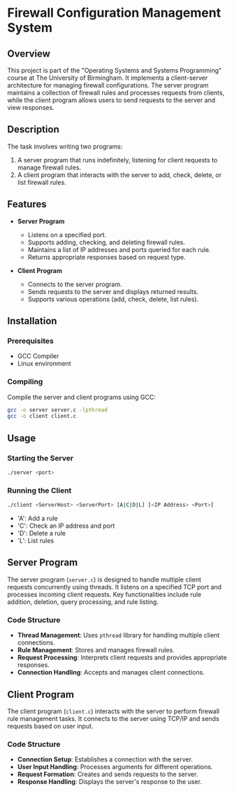 
# Firewall Configuration Management System

## Overview
This project is part of the "Operating Systems and Systems Programming" course at The University of Birmingham. It implements a client-server architecture for managing firewall configurations. The server program maintains a collection of firewall rules and processes requests from clients, while the client program allows users to send requests to the server and view responses.

## Description
The task involves writing two programs:
1. A server program that runs indefinitely, listening for client requests to manage firewall rules.
2. A client program that interacts with the server to add, check, delete, or list firewall rules.

## Features
- **Server Program**
  - Listens on a specified port.
  - Supports adding, checking, and deleting firewall rules.
  - Maintains a list of IP addresses and ports queried for each rule.
  - Returns appropriate responses based on request type.

- **Client Program**
  - Connects to the server program.
  - Sends requests to the server and displays returned results.
  - Supports various operations (add, check, delete, list rules).

## Installation
### Prerequisites
- GCC Compiler
- Linux environment

### Compiling
Compile the server and client programs using GCC:
```bash
gcc -o server server.c -lpthread
gcc -o client client.c
```

## Usage
### Starting the Server
```bash
./server <port>
```
### Running the Client
```bash
./client <ServerHost> <ServerPort> [A|C|D|L] [<IP Address> <Port>]
```
- 'A': Add a rule
- 'C': Check an IP address and port
- 'D': Delete a rule
- 'L': List rules

## Server Program
The server program (`server.c`) is designed to handle multiple client requests concurrently using threads. It listens on a specified TCP port and processes incoming client requests. Key functionalities include rule addition, deletion, query processing, and rule listing.

### Code Structure
- **Thread Management**: Uses `pthread` library for handling multiple client connections.
- **Rule Management**: Stores and manages firewall rules.
- **Request Processing**: Interprets client requests and provides appropriate responses.
- **Connection Handling**: Accepts and manages client connections.

## Client Program
The client program (`client.c`) interacts with the server to perform firewall rule management tasks. It connects to the server using TCP/IP and sends requests based on user input.

### Code Structure
- **Connection Setup**: Establishes a connection with the server.
- **User Input Handling**: Processes arguments for different operations.
- **Request Formation**: Creates and sends requests to the server.
- **Response Handling**: Displays the server's response to the user.
